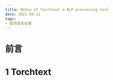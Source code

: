 ```yaml
---
title: Notes of Torchtext a NLP processing tool
date: 2021-04-11
tags:
- 自然语言处理
---
```


# 前言


# 1 Torchtext

